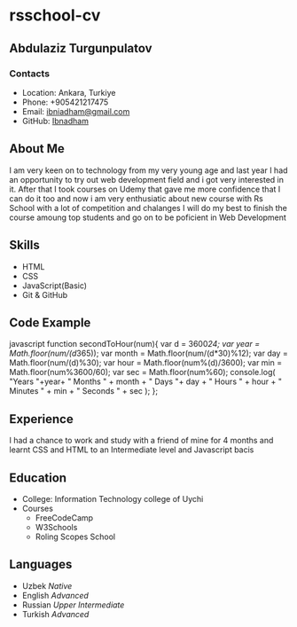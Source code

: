 # rsschool-cv
## Abdulaziz Turgunpulatov

### Contacts

- Location: Ankara, Turkiye
- Phone: +905421217475
- Email: ibniadham@gmail.com
- GitHub: [Ibnadham](https://github.com/ibnadham)
## About Me

I am very keen on to technology from my very young age and last year I had an opportunity to try out web development field and i got very interested in it. 
After that I took courses on Udemy that gave me more confidence that I can do it too and now i am very enthusiatic about new course with Rs School with a lot of competition and chalanges I will do my best to finish the course amoung top students and go on to be poficient in Web Development
## Skills

- HTML
- CSS
- JavaScript(Basic)
- Git & GitHub

## Code Example

javascript
function secondToHour(num){
  var d = 3600*24;
  var year = Math.floor(num/(d*365));
  var month = Math.floor(num/(d*30)%12);
  var day = Math.floor(num/(d)%30);
  var hour = Math.floor(num%(d)/3600);
  var min = Math.floor(num%3600/60);
  var sec = Math.floor(num%60);
console.log(
 "Years "+year+ " Months " + month + " Days "+ day + " Hours " + hour + " Minutes " + min + " Seconds " + sec );
};  

## Experience

I had a chance to work and study with a friend of mine for 4 months and learnt CSS and HTML to an Intermediate level and Javascript bacis
## Education

* College: Information Technology college of Uychi
* Courses
  * FreeCodeCamp
  * W3Schools
  * Roling Scopes School
## Languages
- Uzbek *Native*
- English *Advanced*
- Russian *Upper Intermediate*
- Turkish *Advanced*